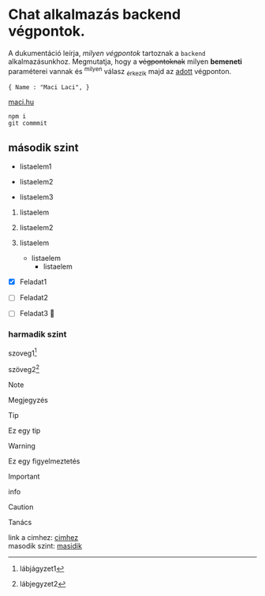 # Chat alkalmazás backend végpontok.
A dukumentáció leírja, *milyen végpontok* tartoznak a `backend` alkalmazásunkhoz. Megmutatja, hogy a ~~végpontoknak~~ milyen __bemeneti__ paraméterei vannak és <sup>milyen</sup> válasz <sub>érkezik</sub> majd az <ins>adott</ins> végponton.

` {
    Name : "Maci Laci",
} `

[ maci.hu ]( http://maci.hu )

```
npm i
git commmit
```

## második szint

- listaelem1
* listaelem2
+ listaelem3

1. listaelem
2. listaelem2

1. listaelem
   - listaelem
     - listaelem

- [x] Feladat1
- [ ] Feladat2
- [ ] Feladat3 :tada:


### harmadik szint

szoveg1[^1]

szöveg2[^2]

> [!NOTE]
> Megjegyzés

>[!TIP]
> Ez egy tip

>[!WARNING]
> Ez egy figyelmeztetés

>[!IMPORTANT]
> info

>[!CAUTION]
> Tanács


link a cimhez: [cimhez](#chat-alkalmazás-backend-végpontok)<br/>
masodik szint: [masidik](#harmadik-szint)

[^1]: lábjágyzet1
[^2]: lábjegyzet2